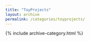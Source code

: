 ```yaml
---
title: "ToyProjects"
layout: archive
permalink: /categories/toyprojects/
---
```


{% include archive-category.html %}
